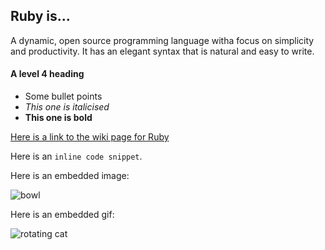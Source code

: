 ## Ruby is...

A dynamic, open source programming language witha focus on simplicity and productivity. It has an elegant syntax that is natural and easy to write.

#### A level 4 heading 
- Some bullet points
- *This one is italicised*
- **This one is bold**

[Here is a link to the wiki page for Ruby](https://en.wikipedia.org/wiki/Ruby_(programming_language))

Here is an `inline code snippet`.

Here is an embedded image:

![bowl](/bowl.jpg)

Here is an embedded gif:

![rotating cat](/cat.gif)